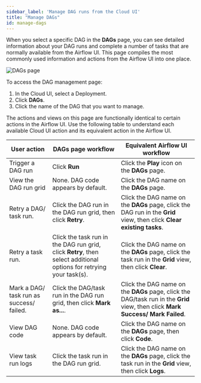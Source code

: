 ```yaml
---
sidebar_label: 'Manage DAG runs from the Cloud UI'
title: "Manage DAGs"
id: manage-dags
---
```


When you select a specific DAG in the **DAGs** page, you can see detailed information about your DAG runs and complete a number of tasks that are normally available from the Airflow UI. This page compiles the most commonly used information and actions from the Airflow UI into one place.

![DAGs page](/img/docs/DAGs-overview.png)

To access the DAG management page:

1. In the Cloud UI, select a Deployment.
2. Click **DAGs**.
3. Click the name of the DAG that you want to manage.

The actions and views on this page are functionally identical to certain actions in the Airflow UI. Use the following table to understand each available Cloud UI action and its equivalent action in the Airflow UI. 

| User action                              | **DAGs** page workflow                                                 | Equivalent Airflow UI workflow                                                                                                  |
| ---------------------------------------- | ---------------------------------------------------------------------- | ------------------------------------------------------------------------------------------------------------------------------- |
| Trigger a DAG run                        | Click **Run**                                                          | Click the **Play** icon on the **DAGs** page.                                                                                   |
| View the DAG run grid                    | None. DAG code appears by default.                                     | Click the DAG name on the **DAGs** page.                                                                                        |
| Retry a DAG/ task run.                   | Click the DAG run in the DAG run grid, then click **Retry**.      | Click the DAG name on the **DAGs** page, click the DAG run in the **Grid** view, then click **Clear existing tasks**.      |
| Retry a task run.                   | Click the task run in the DAG run grid, click **Retry**, then select additional options for retrying your task(s).   | Click the DAG name on the **DAGs** page, click the task run in the **Grid** view, then click **Clear**.      |
| Mark a DAG/ task run as success/ failed. | Click the DAG/task run in the DAG run grid, then click **Mark as...**. | Click the DAG name on the **DAGs** page, click the DAG/task run in the **Grid** view, then click **Mark Success/ Mark Failed**. |
| View DAG code                            | None. DAG code appears by default.                                     | Click the DAG name on the **DAGs** page, then click **Code**.                                                                   |
| View task run logs                       | Click the task run in the DAG run grid.                                | Click the DAG name on the **DAGs** page, click the task run in the **Grid** view, then click **Logs**.                          |
